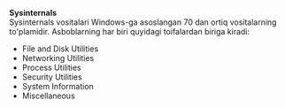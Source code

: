 **Sysinternals**  
Sysinternals vositalari Windows-ga asoslangan 70 dan ortiq vositalarning to'plamidir. Asboblarning har biri quyidagi toifalardan biriga kiradi:  
 - File and Disk Utilities  
 - Networking Utilities  
 - Process Utilities  
 - Security Utilities  
 - System Information  
 - Miscellaneous  
